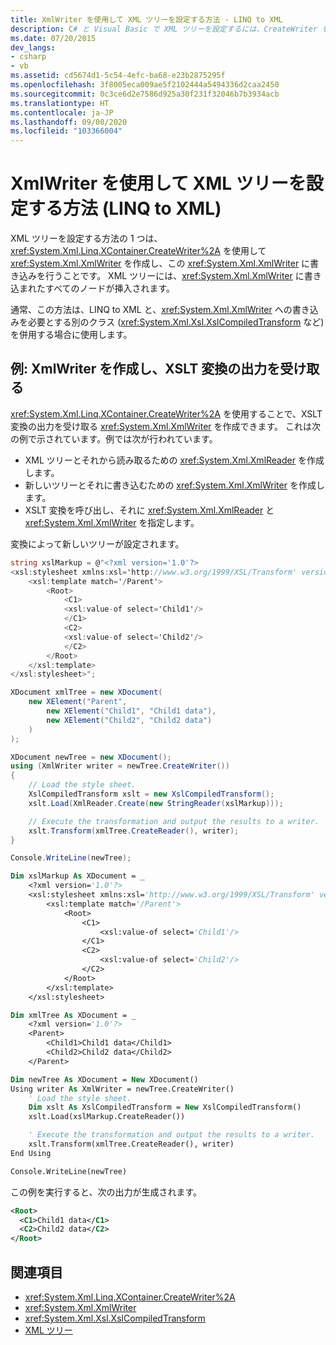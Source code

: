 ```yaml
---
title: XmlWriter を使用して XML ツリーを設定する方法 - LINQ to XML
description: C# と Visual Basic で XML ツリーを設定するには、CreateWriter を使用して XMLWriter を作成し、XmlWriter に書き込みます。
ms.date: 07/20/2015
dev_langs:
- csharp
- vb
ms.assetid: cd5674d1-5c54-4efc-ba68-e23b2875295f
ms.openlocfilehash: 3f8005eca009ae5f2102444a5494336d2caa2450
ms.sourcegitcommit: 0c3ce6d2e7586d925a30f231f32046b7b3934acb
ms.translationtype: HT
ms.contentlocale: ja-JP
ms.lasthandoff: 09/08/2020
ms.locfileid: "103366004"
---
```

# <a name="how-to-populate-an-xml-tree-with-an-xmlwriter-linq-to-xml"></a>XmlWriter を使用して XML ツリーを設定する方法 (LINQ to XML)

XML ツリーを設定する方法の 1 つは、<xref:System.Xml.Linq.XContainer.CreateWriter%2A> を使用して <xref:System.Xml.XmlWriter> を作成し、この <xref:System.Xml.XmlWriter> に書き込みを行うことです。 XML ツリーには、<xref:System.Xml.XmlWriter> に書き込まれたすべてのノードが挿入されます。

通常、この方法は、LINQ to XML と、<xref:System.Xml.XmlWriter> への書き込みを必要とする別のクラス (<xref:System.Xml.Xsl.XslCompiledTransform> など) を併用する場合に使用します。

## <a name="example-create-an-xmlwriter-to-accept-the-output-of-an-xslt-transformation"></a>例: XmlWriter を作成し、XSLT 変換の出力を受け取る

<xref:System.Xml.Linq.XContainer.CreateWriter%2A> を使用することで、XSLT 変換の出力を受け取る <xref:System.Xml.XmlWriter> を作成できます。 これは次の例で示されています。例では次が行われています。

- XML ツリーとそれから読み取るための <xref:System.Xml.XmlReader> を作成します。
- 新しいツリーとそれに書き込むための <xref:System.Xml.XmlWriter> を作成します。
- XSLT 変換を呼び出し、それに <xref:System.Xml.XmlReader> と <xref:System.Xml.XmlWriter> を指定します。

変換によって新しいツリーが設定されます。

```csharp
string xslMarkup = @"<?xml version='1.0'?>
<xsl:stylesheet xmlns:xsl='http://www.w3.org/1999/XSL/Transform' version='1.0'>
    <xsl:template match='/Parent'>
        <Root>
            <C1>
            <xsl:value-of select='Child1'/>
            </C1>
            <C2>
            <xsl:value-of select='Child2'/>
            </C2>
        </Root>
    </xsl:template>
</xsl:stylesheet>";

XDocument xmlTree = new XDocument(
    new XElement("Parent",
        new XElement("Child1", "Child1 data"),
        new XElement("Child2", "Child2 data")
    )
);

XDocument newTree = new XDocument();
using (XmlWriter writer = newTree.CreateWriter())
{
    // Load the style sheet.
    XslCompiledTransform xslt = new XslCompiledTransform();
    xslt.Load(XmlReader.Create(new StringReader(xslMarkup)));

    // Execute the transformation and output the results to a writer.
    xslt.Transform(xmlTree.CreateReader(), writer);
}

Console.WriteLine(newTree);
```

```vb
Dim xslMarkup As XDocument = _
    <?xml version='1.0'?>
    <xsl:stylesheet xmlns:xsl='http://www.w3.org/1999/XSL/Transform' version='1.0'>
        <xsl:template match='/Parent'>
            <Root>
                <C1>
                    <xsl:value-of select='Child1'/>
                </C1>
                <C2>
                    <xsl:value-of select='Child2'/>
                </C2>
            </Root>
        </xsl:template>
    </xsl:stylesheet>

Dim xmlTree As XDocument = _
    <?xml version='1.0'?>
    <Parent>
        <Child1>Child1 data</Child1>
        <Child2>Child2 data</Child2>
    </Parent>

Dim newTree As XDocument = New XDocument()
Using writer As XmlWriter = newTree.CreateWriter()
    ' Load the style sheet.
    Dim xslt As XslCompiledTransform = New XslCompiledTransform()
    xslt.Load(xslMarkup.CreateReader())

    ' Execute the transformation and output the results to a writer.
    xslt.Transform(xmlTree.CreateReader(), writer)
End Using

Console.WriteLine(newTree)
```

この例を実行すると、次の出力が生成されます。

```xml
<Root>
  <C1>Child1 data</C1>
  <C2>Child2 data</C2>
</Root>
```

## <a name="see-also"></a>関連項目

- <xref:System.Xml.Linq.XContainer.CreateWriter%2A>
- <xref:System.Xml.XmlWriter>
- <xref:System.Xml.Xsl.XslCompiledTransform>
- [XML ツリー](functional-construction.md)
